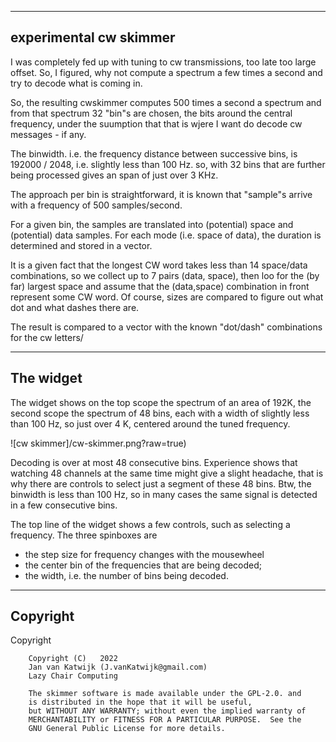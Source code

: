 

-----------------------------------------------------------------------------
experimental cw skimmer
-----------------------------------------------------------------------------

I was completely fed up with tuning to cw transmissions, too late too
large offset.
So, I figured, why not compute a spectrum a few times a second
and try to decode what is coming in.


So, the resulting cwskimmer computes 500 times a second a spectrum
and from that spectrum 32 "bin"s are chosen, the bits around the
central frequency, under the suumption that that is wjere I want
do decode cw messages - if any.

The binwidth. i.e. the frequency distance between successive bins, is
192000 / 2048, i.e. slightly less than 100 Hz. so, with 32 bins
that are further being processed gives an span of just over 3 KHz.

The approach per bin is straightforward, it is known that  "sample"s
arrive with a frequency of 500 samples/second.

For a given bin, the samples are translated into (potential) space
and (potential) data samples. For each mode (i.e. space of data), the duration
is determined and stored in a vector.

It is a given fact that the longest CW word takes less than 14 space/data
combinations, so we collect up to 7 pairs (data, space), then loo for
the (by far) largest space and assume that the (data,space) combination
in front represent some CW word. Of course, sizes are compared to figure
out what dot and what dashes there are.

The result is compared to a vector with the known "dot/dash" combinations
for the cw letters/

---------------------------------------------------------------------------
The widget
---------------------------------------------------------------------------

The widget shows on the top scope the spectrum of an area of 192K,
the second scope the spectrum of 48 bins, each with a width of
slightly less than 100 Hz, so just over 4 K, centered around
the tuned frequency.

![cw skimmer]/cw-skimmer.png?raw=true)

Decoding is over at most 48 consecutive bins. Experience shows
that watching 48 channels at the same time might give a slight headache,
that is why there are controls to select just a segment of these 48 bins.
Btw, the binwidth is less than 100 Hz, so in many cases the same signal
is detected in a few consecutive bins.

The top line of the widget shows a few controls, such as
selecting a frequency. The three spinboxes are
 - the step size for frequency changes with the mousewheel
 - the center bin of the frequencies that are being decoded;
 - the width, i.e. the number of bins being decoded.


-------------------------------------------------------------------------------
Copyright
----------------------------------------------------------------------------

Copyright

        Copyright (C)   2022
        Jan van Katwijk (J.vanKatwijk@gmail.com)
        Lazy Chair Computing

        The skimmer software is made available under the GPL-2.0. and
        is distributed in the hope that it will be useful,
        but WITHOUT ANY WARRANTY; without even the implied warranty of
        MERCHANTABILITY or FITNESS FOR A PARTICULAR PURPOSE.  See the
        GNU General Public License for more details.

